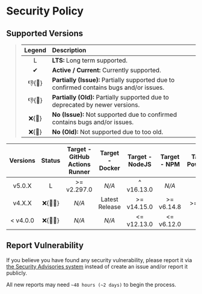 # Security Policy

## Supported Versions

> | **Legend** | **Description** |
> |:-:|:--|
> | L | **LTS:** Long term supported. |
> | ✔ | **Active / Current:** Currently supported. |
> | 👎{🐛} | **Partially (Issue):** Partially supported due to confirmed contains bugs and/or issues. |
> | 👎{🧓} | **Partially (Old):** Partially supported due to deprecated by newer versions. |
> | ❌{🐛} | **No (Issue):** Not supported due to confirmed contains bugs and/or issues. |
> | ❌{🧓} | **No (Old):** Not supported due to too old. |

| **Versions** | **Status** | **Target - GitHub Actions Runner** | **Target - Docker** | **Target - NodeJS** | **Target - NPM** | **Target - PowerShell** |
|:-:|:-:|:-:|:-:|:-:|:-:|:-:|
| v5.0.X | L | >= v2.297.0 | *N/A* | ^ v16.13.0 | *N/A* | *N/A* |
| v4.X.X | ❌{🐛🧓} | *N/A* | Latest Release | >= v14.15.0 | >= v6.14.8 | >= v7.2.0 |
| < v4.0.0 | ❌{🐛🧓} | *N/A* | *N/A* | <= v12.13.0 | <= v6.12.0 | *N/A* |

## Report Vulnerability

If you believe you have found any security vulnerability, please report it via [the Security Advisories system](https://github.com/hugoalh/trigger-ifttt-webhook-applet-ghaction/security/advisories/new) instead of create an issue and/or report it publicly.

All new reports may need `~48 hours (~2 days)` to begin the process.
